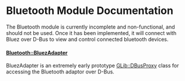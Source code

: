 # Bluetooth Module Documentation

 The Bluetooth module is currently incomplete and non-functional, and should not be used. Once it has been implemented, it will connect with Bluez over D-Bus to view and control connected bluetooth devices.

#### [Bluetooth\::BluezAdapter](../../Source/System/Bluetooth/Bluetooth_BluezAdapter.h)
BluezAdapter is an extremely early prototype [GLib\::DBusProxy](../../Source/Framework/GLib/DBus/GLib_DBus_Proxy.h) class for accessing the Bluetooth adaptor over D-Bus.
